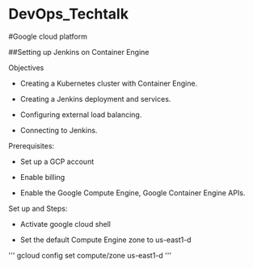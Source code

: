 # DevOps_Techtalk

#Google cloud platform

##Setting up Jenkins on Container Engine


Objectives

- Creating a Kubernetes cluster with Container Engine.

- Creating a Jenkins deployment and services.

- Configuring external load balancing.

- Connecting to Jenkins.


Prerequisites:

- Set up a GCP account

- Enable billing

- Enable the Google Compute Engine, Google Container Engine APIs.


Set up and Steps:

- Activate google cloud shell 

- Set the default Compute Engine zone to us-east1-d

''' gcloud config set compute/zone us-east1-d '''
